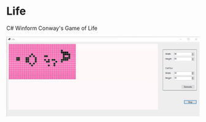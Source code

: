 # Life
C# Winform Conway's Game of Life


![Screenshot](https://raw.githubusercontent.com/ConnorCacy/Life/master/Life/screenshots/Life.gif)